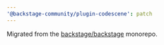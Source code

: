 ```yaml
---
'@backstage-community/plugin-codescene': patch
---
```


Migrated from the [backstage/backstage](https://github.com/backstage/backstage) monorepo.
